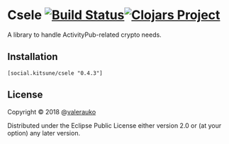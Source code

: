 # Csele [![Build Status](https://travis-ci.com/valerauko/csele.svg?branch=master)](https://travis-ci.com/valerauko/csele)[![Clojars Project](https://img.shields.io/clojars/v/social.kitsune/csele.svg)](https://clojars.org/social.kitsune/csele)

A library to handle ActivityPub-related crypto needs.

## Installation

```
[social.kitsune/csele "0.4.3"]
```

## License

Copyright © 2018 @[valerauko](https://github.com/valerauko)

Distributed under the Eclipse Public License either version 2.0 or (at your option) any later version.
